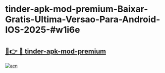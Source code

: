 # tinder-apk-mod-premium-Baixar-Gratis-Ultima-Versao-Para-Android-IOS-2025-#w1i6e

# <h2><a href="https://ainizakaria.my?title=tinder-apk-mod-premium&ref=24M">🔗👉 🔴 tinder-apk-mod-premium</a></h2>

[![acn](https://github.com/user-attachments/assets/0f9c940e-d8b0-45ae-aac7-cd30a18b3e1c)](https://ainizakaria.my?title=tinder-apk-mod-premium&ref=24M)

